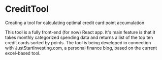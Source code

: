 # CreditTool
Creating a tool for calculating optimal credit card point accumulation

This tool is a fully front-end (for now) React app. It's main feature is that it takes monthly categorized spending data and returns a list of the top ten credit cards sorted by points.
The tool is being developed in connection with JustStartInvesting.com, a personal finance blog, based on the current excel-based tool.
